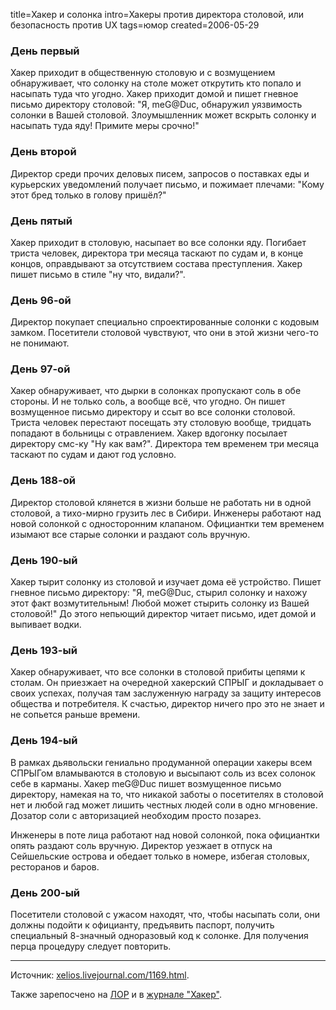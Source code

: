 title=Хакер и солонка
intro=Хакеры против директора столовой, или безопасность против UX
tags=юмор
created=2006-05-29

### День первый

Хакер приходит в общественную столовую и с возмущением обнаруживает, что солонку на столе может открутить кто попало и насыпать туда что угодно. Хакер приходит домой и пишет гневное письмо директору столовой: "Я, meG@Duc, обнаружил уязвимость солонки в Вашей столовой. Злоумышленник может вскрыть солонку и насыпать туда яду! Примите меры срочно!"
 
### День второй

Директор среди прочих деловых писем, запросов о поставках еды и курьерских уведомлений получает письмо, и пожимает плечами: "Кому этот бред только в голову пришёл?"
 
### День пятый

Хакер приходит в столовую, насыпает во все солонки яду. Погибает триста человек, директора три месяца таскают по судам и, в конце концов, оправдывают за отсутствием состава преступления. Хакер пишет письмо в стиле "ну что, видали?".
 
### День 96-ой

Директор покупает специально спроектированные солонки с кодовым замком. Посетители столовой чувствуют, что они в этой жизни чего-то не понимают.
 
### День 97-ой

Хакер обнаруживает, что дырки в солонках пропускают соль в обе стороны. И не только соль, а вообще всё, что угодно. Он пишет возмущенное письмо директору и ссыт во все солонки столовой. Триста человек перестают посещать эту столовую вообще, тридцать попадают в больницы с отравлением. Хакер вдогонку посылает директору смс-ку "Ну как вам?". Директора тем временем три месяца таскают по судам и дают год условно.
 
### День 188-ой

Директор столовой клянется в жизни больше не работать ни в одной столовой, а тихо-мирно грузить лес в Сибири. Инженеры работают над новой солонкой с односторонним клапаном. Официантки тем временем изымают все старые солонки и раздают соль вручную.
 
### День 190-ый

Хакер тырит солонку из столовой и изучает дома её устройство. Пишет гневное письмо директору: "Я, meG@Duc, стырил солонку и нахожу этот факт возмутительным! Любой может стырить солонку из Вашей столовой!" До этого непьющий директор читает письмо, идет домой и выпивает водки.
 
### День 193-ый

Хакер обнаруживает, что все солонки в столовой прибиты цепями к столам. Он приезжает на очередной хакерский СПРЫГ и докладывает о своих успехах, получая там заслуженную награду за защиту интересов общества и потребителя. К счастью, директор ничего про это не знает и не сопьется раньше времени.
 
### День 194-ый

В рамках дьявольски гениально продуманной операции хакеры всем СПРЫГом вламываются в столовую и высыпают соль из всех солонок себе в карманы. Хакер meG@Duc пишет возмущенное письмо директору, намекая на то, что никакой заботы о посетителях в столовой нет и любой гад может лишить честных людей соли в одно мгновение. Дозатор соли с авторизацией необходим просто позарез.

Инженеры в поте лица работают над новой солонкой, пока официантки опять раздают соль вручную. Директор уезжает в отпуск на Сейшельские острова и обедает только в номере, избегая столовых, ресторанов и баров.
 
### День 200-ый

Посетители столовой с ужасом находят, что, чтобы насыпать соли, они должны подойти к официанту, предъявить паспорт, получить специальный 8-значный одноразовый код к солонке. Для получения перца процедуру следует повторить.

----

Источник: [xelios.livejournal.com/1169.html](https://web.archive.org/web/20060619131835/xelios.livejournal.com/1169.html).

Также зарепосчено на [ЛОР][lor] и в [журнале "Хакер"][xak].

[lor]: https://www.linux.org.ru/forum/talks/1430085
[xak]: https://xakep.ru/2006/12/16/35784/

